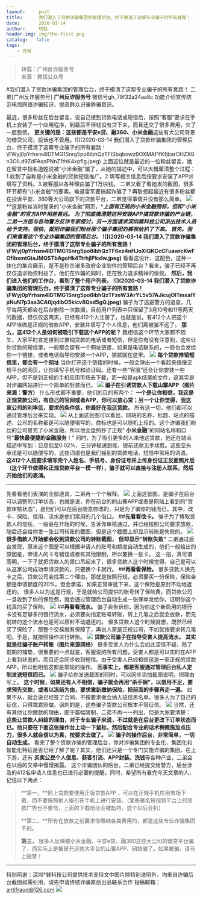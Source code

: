 ```yaml
---
layout:     post
title:      我们潜入了贷款诈骗集团的管理后台，终于摸清了这帮专业骗子的所有套路！
date:       2020-03-14
author:     转载
header-img: img/the-first.png
catalog:   false
tags:
    - 其他
---
```


<blockquote><p>转载：广州反诈服务号<br>
来源：微信公众号</p></blockquote>

#我们潜入了贷款诈骗集团的管理后台，终于摸清了这帮专业骗子的所有套路！
二弟[广州反诈服务号]
**广州反诈服务号**
微信号gh_79f32a34aa8c
功能介绍宣传防范电信网络诈骗知识，提高群众识骗防骗意识。

最近，很多粉丝在后台留言，说自己接到贷款电话或短信后，按照“客服”要求在手机上安装了一个应用程序，到最后不但钱没有贷下来，而且还交了很多费用，欠了一屁股债。
**更关键的是：**这些都是**平安e贷、融360、小米金融**这些有大公司背景的借贷公司，投诉也不管用。![](2020-03-14
我们潜入了贷款诈骗集团的管理后台，终于摸清了这帮专业骗子的所有套路！\\FWyj0pYrhsm4lDTMG1Snrg5po8ibhQzTFISbqbowzBOXMAf1fKfjbarOHZXGn3OILd9ZdFAqsPNnZ1thK4xpflg.jpeg)
上面这位就是最近的一位粉丝留言，她在留言中指名道姓说被“小米金融”骗了，从她的描述中，可以大概厘清整个过程：1.收到了自称是小米金融的贷款短信推广。2.填写相关信息后按要求安装了APP并填写了资料。3.被客服以各种理由骗了1万块钱。
二弟又看了看她发的截图，很多环节都有“小米金融”的要素。难道雷军要搞起诈骗了？再联想起最近有很多粉丝都在投诉平安、360等大公司旗下的贷款平台，二弟觉得事情并没有那么简单。
![]({{site.baseurl}}/postimg/FWyj0pYrhsm4lDTMG1Snrg5po8ibhQzTFKAFuZRognsIGOjicSpoUgoTOF0K7aibYpbJrrsa54uGTGhpoIgkWsE9w.jpeg)
**这是粉丝当时登录的“小米金融”网页，****上面有正规的小米金融商标，****但和“小米金融”的官方APP相差甚远。**
为了彻底搞清楚这种安装APP搞贷款诈骗的产业链，二弟一方面与各地警方反诈专家探讨，另一方面请求深圳*巽科技公司派出技术人员给予支持。很快，就把诈骗我们粉丝那个骗子集团的裤衩给扒了下来。
**首先，我们来看看这个专业诈骗集团的管理后台。******
**![](2020-03-14
我们潜入了贷款诈骗集团的管理后台，终于摸清了这帮专业骗子的所有套路！\\FWyj0pYrhsm4lDTMG1Snrg5po8ibhQzTF6ez4nHJoXIQKCcCFuawicKwFOfibxmtGiaJMQSTbAgoHk4TtrhjlPkxlw.jpeg)**
看看这设计、这配色，这种一体化的集合展示，是不是秒杀诸多政府企业软件的管理后台？看来，骗子已经不再仅仅追求物资利益了，他们在诈骗的同时，还在致力追求精神的愉悦。
**然后，我们进入他们的工作台，看到了整个用户列表。**
**![](2020-03-14
我们潜入了贷款诈骗集团的管理后台，终于摸清了这帮专业骗子的所有套路！\\FWyj0pYrhsm4lDTMG1Snrg5po8ibhQzTFzeW3ArYL5v57AJicujOlTmxaIYpNuN7p3aa3CA0jqdibO5kicv8Qsd5gQ.jpeg)**
骗子为了逃避警方的追查，几乎每两天都会在后台删除一次数据，目前用户列表中只保留了3月10号和11号两天的数据，但仅仅这两天，已经有412个人注册了，也就是说，有412个人把这个APP当做是正规的借款APP，安装并填写了个人信息，他们离被骗不远了。
**那么，这412个人是如何被吸引下载这个APP的呢？**
我相信这个环节大家都不陌生，大家平时肯定接到过推销贷款的电话或者短信，但是你有没有注意到，这些让你贷款的短信里，一般都会留有一个网址链接，如果是电话联系的，一般也会发给你一个链接，或者电话指导你安装一个APP，猫腻就在这里。
![]({{site.baseurl}}/postimg/FWyj0pYrhsm4lDTMG1Snrg5po8ibhQzTFCKDZgqLY5j18h2A19xJzqumnBI2roynYF0lTZUGU5pkdDM1FwQJujg.jpeg)
**每个贷款推销短信里，都会有一个网址**
当你打开这个链接的时候，一般会弹出一个看起来很像正规平台的网页，让你填写手机号和验证码。还有一些“客服”还会让你安装一些APP，但不是到正规的手机应用市场去下载，而一般是apk结尾的文件，这其实是对诈骗网站进行一个简单的封装而已。
![]({{site.baseurl}}/postimg/FWyj0pYrhsm4lDTMG1Snrg5po8ibhQzTFmWbhicLbkCvdjqlPQNk6S2dtFXc2UjuBC6fZFj5tN89om5zvSBogRIQ.jpeg)
**骗子在引诱贷款人下载山寨APP（图片来源：警方）**
什么形式都不重要，他们的目的有两个：
**一个是让你相信，我这是正规贷款公司，有自己的官网或者APP，你可以放心贷；另一个让你觉得，我这家公司的利率低，要求的条件低，你最好在我这贷款。**
所有这一切，他们都可以通过管理后台来实现。
![]({{site.baseurl}}/postimg/FWyj0pYrhsm4lDTMG1Snrg5po8ibhQzTFUvK9T4fbyILeqf0SjagRRujaeiauPA8PMrVeFYMbFVnx27W3NDxgAuQ.jpeg)
从上面这张图可以看出，网站的名称、标题、站点的描述、公司的名称都是可以随便填写的，商标也是可以随机上传的。这个诈骗我们粉丝的公司冒充了小米金融，所以他全盘照抄了正规“
**小米金融**”的网站名称和口号“**最快最便捷的金融服务**！”
同时，为了吸引更多的人来他这贷款，他还在站点描述中写到：日息低至0.02%，三分钟极速到账，提前还款无手续费。这些空头承诺是可以随便写的，这些词语也是我们接到的贷款电话、短信中常用的词语。
**这412个人按要求填写完个人姓名、手机号、身份证号并上传身份证正反面照片后（这个环节做得和正规贷款平台一模一样），骗子就可以直接与注册人联系，然后开始他们的表演。**
****
先看看他们表演的全部道具，二弟再一个个解释。
![]({{site.baseurl}}/postimg/FWyj0pYrhsm4lDTMG1Snrg5po8ibhQzTFsRUw1E3n2LuvblEPXWZG1BjF97VDcksa370haja12N6O2iaMRWEcFCw.jpeg)
上面这张图，是骗子在后台可以调整的订单状态，也就是说，你在前台的的山寨APP或者是网站上看到的“贷款审核状态”，是他们可以在后台随意修改的，只是为了骗你的钱而已。其中，改卡、保险、信用、流水是他们常用的几个借口。
##**先看看改卡。**
骗子为了博取贷款人的信任，一般会在开始的时候，告诉你审核通过，并已经按照公司要求放款，随后还会给你发一张公司转账的截图，但是这个截图上却显示转账是失败的。
![]({{site.baseurl}}/postimg/FWyj0pYrhsm4lDTMG1Snrg5po8ibhQzTFVANmM5V3vn6dT0QszdJFafHBMQBGcmzcIic3yR2Pd8UmP0Sh0Jh0LZg.jpeg)
**很多借款人开始都会收到贷款公司的转账截图，**
**但却显示“转账失败”**
二弟通过后台发现，原来这个图是可以根据申请人的账号和额度自动生成的，他们一般给出的原因是，申请人的卡号错误或者有其他限制，所以要换一张卡。
这一招，真可谓高明，一下子就把贷款人的胃口吊起来了，很多贷款人这个时候觉得，自己是可以从这家公司成功申请贷款的，只要换个卡就行。
##**再看看保险。**
很多贷款人换完卡之后，贷款公司会找第二个理由，那就是按照行规，必须要买一份保险，保险金额是申请额度的20%。但会承诺，如果正常审批下来，这个保险是原封不动地返还的。
很多人以为这是行规，于是就给公司提供的账号转了保险费。而贷款公司一旦收到了你的保险费，就会通过管理后台自动生成一张保单发给你，证明你这个钱真的买了保险。
![]({{site.baseurl}}/postimg/FWyj0pYrhsm4lDTMG1Snrg5po8ibhQzTF51G0IZR1xoJRQ3fFlCvfiaIbRLnCPIynF9ENhSadEicgEyYYSxodQrkw.jpeg)
##**再看看流水。**
骗子会告诉你，因为你这个新启用的银行卡没有足够多的银行流水，必须要向指定账号转账，转上几笔之后就会放款，而先前转的这个流水也是可以原封不动退还的。
很多贷款人这个时候就想，既然已经买了保险了，那整个交易就有保障了，再说人家是正规公司，不如就按要求转几笔吧。于是，就按照操作进行转账。
![]({{site.baseurl}}/postimg/FWyj0pYrhsm4lDTMG1Snrg5po8ibhQzTF6QDaz8fNBfmby89ibeM5LZBQgG2MTiajRlNvo7cicIXfyLPY5bMhQaaUQ.jpeg)
**贷款公司骗子在指导受害人提高流水，**
**其实就是往骗子账户转账（图片来源网络）**
很多受害人为什么会如此深信不疑，除了前期的铺垫，很重要的一点就是，客服说的所有问题，受害人都是可以实时在APP上看到状态的，而且还会同步收到短信。由于受害人已经相信这是一家正规的贷款APP，所以他相信这都是常规的操作。
**而事实上，都是客服通过管理后台私人定制发送短信而已。**
![]({{site.baseurl}}/postimg/FWyj0pYrhsm4lDTMG1Snrg5po8ibhQzTFPxjTQXOgQz5hciaM9q0jFSm7ibcUAgWElCHgIxiaSEiakZEbAnL6bE7oTw.jpeg)
骗子给你发送截图的同时，可以同步添加截图说明，把理由写上。
**这个时候，如果还有人不相信，骗子就会再用“杀手锏”，以信用不足，要求预先交款，或者以冻结为由，要求重新缴纳保险，把前面的步骤再走一遍。**
如果不从，就会说已经签了合同，不按要求做会纳入征信黑名单。很多人为了自己的征信，只得乖乖照做。讽刺的是，这些骗子贷款公司根本不管征信。
![]({{site.baseurl}}/postimg/FWyj0pYrhsm4lDTMG1Snrg5po8ibhQzTFpriapItFnvICV3yOCBPgLpdEnibaIUhV8RUX39JJoAlvibltey63cibCTw.jpeg)
当然，还有其他让你缴款的理由，囿于篇幅限制，二弟不再一一列出，但是大家要清楚：
**这些让贷款人纠结的理由，对于专业骗子来说，不过就是在后台更改下订单状态而已。他只要在下面这张操作台上动一下鼠标，然后配合专业的话术稍微施加点压力，很多人就会信以为真，按要求去做了。**
![]({{site.baseurl}}/postimg/FWyj0pYrhsm4lDTMG1Snrg5po8ibhQzTFsa7ZMpE7vVWakTPVlp3Xcice0yOe7fM5mBfxw0lib6wtEXe2MEAOkukA.jpeg)
**骗子的操作后台，非常简单，一切自动生成。**
看完了整个贷款诈骗的管理后台，你对诈骗集团的专业化、集团化和智能化特征是否已经了解了呢？其实，他们还只是一个专门实施诈骗的集团，在上下游，还有
**买卖公民个人信息、获客引流、APP封装、洗钱**等各种产业，二弟会在以后的文章中慢慢揭露。
这个诈骗团伙的后台，二弟已经提交给警方，后台涉及的412名申请人信息也已进行必要的提醒。同时，希望所有看完今天文章的人，记住以下两点：
>**第一，**网上贷款要使用正版贷款APP
>，可以在正规手机应用市场下载，而不要按照他人指引在手机上进行安装。（某些著名短视频平台上的贷款广告也不要信，上面的下载地址会被劫持，这个以后会扒）
>
>
>
>
>**第二，**所有在放款之前要求你缴纳各类费用的，都是这些专业诈骗集团干的。
>
>
>
>
>**第三，**
>很多人反映被小米金融、平安e贷、融360这些大公司的借贷平台骗了，而实际上是被冒充这些大平台的山寨APP、网站骗了。如果被骗，请马上报警！
>
>
>
***
特别鸣谢：深圳*巽科技公司提供技术支持文中图片除特别说明外，均来自诈骗后台截图如需引用，请先申请终结诈骗原创出品联系合作
投稿邮箱：antifraud@126.com
![]({{site.baseurl}}/postimg/FWyj0pYrhskaLLeW7zicyaI6wQjwOERQ2ZR1Yj9UWchmxy0s6dOZCGibLXUSyLRYLeAoCWsS3qpnCxuHClSERCuA.jpeg)
